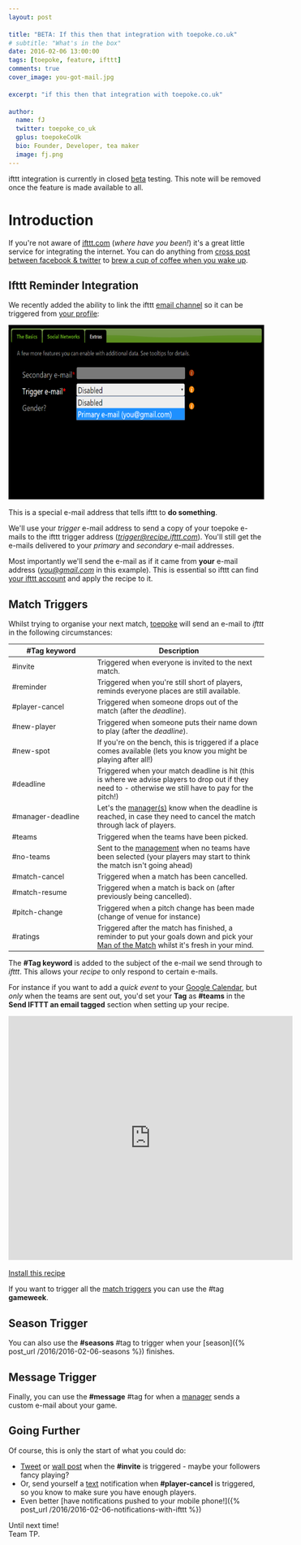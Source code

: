 ```yaml
---
layout: post

title: "BETA: If this then that integration with toepoke.co.uk"
# subtitle: "What's in the box"
date: 2016-02-06 13:00:00
tags: [toepoke, feature, ifttt]
comments: true
cover_image: you-got-mail.jpg

excerpt: "if this then that integration with toepoke.co.uk"

author:
  name: fJ
  twitter: toepoke_co_uk
  gplus: toepokeCoUk
  bio: Founder, Developer, tea maker
  image: fj.png
---
```


<style>
	table.ifttt-triggers th:nth-child(1), table.ifttt-triggers td:nth-child(1) {
		width: 25%;
	}
	table.ifttt-triggers th:nth-child(2), table.ifttt-triggers td:nth-child(2) {
		width: 50%;
	}
	table.ifttt-triggers th:nth-child(3), table.ifttt-triggers td:nth-child(3) {
		width: 25%;
	}
</style>

<p class="beta">
	ifttt integration is currently in closed <a href="https://en.wikipedia.org/wiki/Software_release_life_cycle#Open_and_closed_beta">beta</a> testing.
	This note will be removed once the feature is made available to all.
</p> 

# Introduction

If you're not aware of <a href="https://ifttt.com"><abbr title="If-This-Then-That">ifttt.com</abbr></a> (<i>where have you been!</i>)
it's a great little service for integrating the internet. You can do anything from 
<a href="https://ifttt.com/recipes/105786-share-new-links-you-post-on-facebook-to-twitter">cross post between facebook & twitter</a> to
<a href="https://ifttt.com/recipes/255028-enjoy-a-freshly-brewed-pot-of-coffee-when-you-wake-up">brew a cup of coffee when you wake up</a>.

## Ifttt Reminder Integration

We recently added the ability to link the ifttt <a href="https://ifttt.com/email">email channel</a> 
so it can be triggered from <a href="https://toepoke.co.uk/user.aspx/edit#extras">your profile</a>:

<img class="img-center" src="/images/posts/2016/2016-01-03-iftt-trigger-email-d.png" width="659" height="343" alt="Setting ifttt trigger e-mails" 
	title="Setting ifttt trigger e-mails" 
/>

This is a special e-mail address that tells ifttt to <strong>do something</strong>. 

We'll use your <i>trigger</i> e-mail address to send a copy of your toepoke e-mails to the ifttt trigger address (<i>trigger@recipe.ifttt.com</i>).
You'll still get the e-mails delivered to your <i>primary</i> and <i>secondary</i> e-mail addresses. 

Most importantly we'll send the e-mail as if it came from <strong>your</strong> e-mail address (<i>you@gmail.com</i> in this example).
This is essential so ifttt can find <u>your ifttt account</u> and apply the recipe to it. 


## Match Triggers

Whilst trying to organise your next match, [toepoke](https://toepoke.co.uk) will send an e-mail to _ifttt_ in the following circumstances:  

<table class="ifttt-triggers" id="ifttt-triggers">
	<thead>
		<tr>
			<th class="col1">#Tag keyword</th>
			<th class="col2">Description</th>
		</tr>
	</thead>
	<tbody>
		<tr>
			<td>#invite</td>
			<td>Triggered when everyone is invited to the next match.</td>
		</tr>
		<tr>
			<td>#reminder</td>
			<td>Triggered when you're still short of players, reminds everyone places are still available.</td>
		</tr>
		<tr>
			<td>#player-cancel</td>
			<td>Triggered when someone drops out of the match (after the <i>deadline</i>).</td>
		</tr>
		<tr>
			<td>#new-player</td>
			<td>Triggered when someone puts their name down to play (after the <i>deadline</i>).</td>
		</tr>
		<tr>
			<td>#new-spot</td>
			<td>If you're on the bench, this is triggered if a place comes available (lets you know you might be playing after all!)</td>
		</tr>
		<tr>
			<td>#deadline</td>
			<td>Triggered when your match deadline is hit (this is where we advise players to drop out if they need to - otherwise we still have to pay for the pitch!)</td>
		</tr>
		<tr>
			<td>#manager-deadline</td>
			<td>Let's the <a href="https://toepoke.co.uk/about.aspx/glossary#manager">manager(s)</a> know when the deadline is reached, in case they need to cancel the match through lack of players.</td>
		</tr>
		<tr>
			<td>#teams</td>
			<td>Triggered when the teams have been picked.</td>
		</tr>
		<tr>
			<td>#no-teams</td>
			<td>Sent to the <a href="https://toepoke.co.uk/about.aspx/glossary#manager">management</a> when no teams have been selected (your players may start to think the match isn't going ahead)</td>
		</tr>
		<tr>
			<td>#match-cancel</td>
			<td>Triggered when a match has been cancelled.</td>
		</tr>
		<tr>
			<td>#match-resume</td>
			<td>Triggered when a match is back on (after previously being cancelled).</td>
		</tr>
		<tr>
			<td>#pitch-change</td>
			<td>Triggered when a pitch change has been made (change of venue for instance)</td>
		</tr>
		<tr>
			<td>#ratings</td>
			<td>Triggered after the match has finished, a reminder to put your goals down and pick your <a href="https://toepoke.co.uk/about.aspx/glossary#motm">Man of the Match</a> whilst it's fresh in your mind.</td>
		</tr>
	</tbody>
</table>  

The **#Tag keyword** is added to the subject of the e-mail we send through to _ifttt_.  This allows your _recipe_ to only respond to certain e-mails.

For instance if you want to add a _quick event_ to your [Google Calendar](https://calendar.google.com), but _only_ when the teams are sent out, you'd set your <strong>Tag</strong> as <strong>#teams</strong> in the <strong>Send IFTTT an email tagged</strong> section when setting up your recipe. 

<div class="g-chart">
<iframe width="560" height="480" src="https://www.youtube.com/embed/DQDo_zrcVNo" frameborder="0" allowfullscreen></iframe>
</div>
<p class="ar">
	<a href="https://ifttt.com/recipes/377415-toepoke-co-uk-add-a-quick-event-to-my-google-calendar-when-the-teams-have-been-picked">Install this recipe</a>
</p>


If you want to trigger all the [match triggers](#ifttt-triggers) you can use the #tag **gameweek**.

## Season Trigger

You can also use the **#seasons** #tag to trigger when your [season]({% post_url /2016/2016-02-06-seasons %}) finishes.

## Message Trigger

Finally, you can use the **#message** #tag for when a <a href="https://toepoke.co.uk/about.aspx/glossary#manager">manager</a> sends a custom e-mail about your game.

## Going Further

Of course, this is only the start of what you could do:

- <a href="https://ifttt.com/twitter">Tweet<a/> or <a href="https://ifttt.com/facebook">wall post</a> when the <strong>#invite</strong> is triggered - maybe your followers fancy playing? 
- Or, send yourself a <a href="https://ifttt.com/sms">text</a> notification when <strong>#player-cancel</strong> is triggered, so you know to make sure you have enough players.
- Even better [have notifications pushed to your mobile phone!]({% post_url /2016/2016-02-06-notifications-with-ifttt %})

Until next time!<br/>
Team TP.
